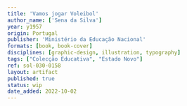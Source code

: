 ```yaml
---
title: 'Vamos jogar Voleibol'
author_name: ['Sena da Silva']
year: y1957
origin: Portugal
publisher: 'Ministério da Educação Nacional'
formats: [book, book-cover]
disciplines: [graphic-design, illustration, typography]
tags: ["Colecção Educativa", "Estado Novo"]
ref: sol-030-0158
layout: artifact
published: true
status: wip
date_added: 2022-10-02
---
```

